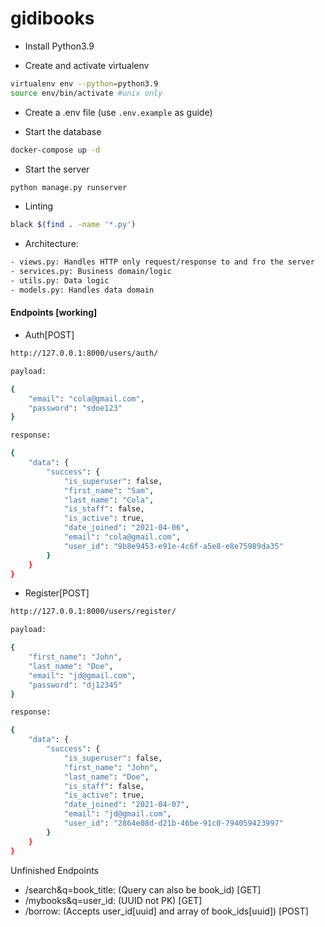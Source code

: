 # gidibooks

- Install Python3.9

- Create and activate virtualenv
```bash
virtualenv env --python=python3.9
source env/bin/activate #unix only
```
- Create a .env file (use `.env.example` as guide)

- Start the database
```bash
docker-compose up -d
```

- Start the server 
```bash
python manage.py runserver 
```

- Linting
```bash
black $(find . -name '*.py')
```

- Architecture:

```bash
- views.py: Handles HTTP only request/response to and fro the server
- services.py: Business domain/logic
- utils.py: Data logic
- models.py: Handles data domain
```

#### Endpoints [working]

- Auth[POST]
```bash
http://127.0.0.1:8000/users/auth/

payload:

{
    "email": "cola@gmail.com",
    "password": "sdoe123"
}

response:

{
    "data": {
        "success": {
            "is_superuser": false,
            "first_name": "Sam",
            "last_name": "Cola",
            "is_staff": false,
            "is_active": true,
            "date_joined": "2021-04-06",
            "email": "cola@gmail.com",
            "user_id": "9b8e9453-e91e-4c6f-a5e8-e8e75989da35"
        }
    }
}
```

- Register[POST]
```bash
http://127.0.0.1:8000/users/register/

payload:

{
    "first_name": "John",
    "last_name": "Doe",
    "email": "jd@gmail.com",
    "password": "dj12345"
}

response:

{
    "data": {
        "success": {
            "is_superuser": false,
            "first_name": "John",
            "last_name": "Doe",
            "is_staff": false,
            "is_active": true,
            "date_joined": "2021-04-07",
            "email": "jd@gmail.com",
            "user_id": "2864e08d-d21b-46be-91c0-794059423997"
        }
    }
}
```

Unfinished Endpoints

- /search&q=book_title: (Query can also be book_id) [GET]
- /mybooks&q=user_id: (UUID not PK) [GET]
- /borrow: (Accepts user_id[uuid] and array of book_ids[uuid]) [POST] 